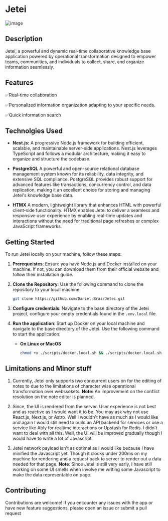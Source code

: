 # Jetei

![image](https://github.com/Daniel-Brai/Jetei/assets/88239970/d72ee59b-c428-4619-a892-4fb948d90ae4)

## Description

Jetei, a powerful and dynamic real-time collaborative knowledge base application powered by operational transformation designed to empower teams, communities, and individuals to collect, share, and organize information seamlessly.

## Features

<p>✅Real-time collaboration</p>
<p>✅Personalized information organization adapting to your specific needs.</p>
<p>✅Quick information search</p>

## Technolgies Used

* **Nest.js:** A progressive Node.js framework for building efficient, scalable, and maintainable server-side applications. Nest.js leverages TypeScript and follows a modular architecture, making it easy to organize and structure the codebase.
  
* **PostgreSQL** A powerful and open-source relational database management system known for its reliability, data integrity, and extensive SQL compliance. PostgreSQL provides robust support for advanced features like transactions, concurrency control, and data replication, making it an excellent choice for storing and managing Jetei's knowledge base data.
  
* **HTMX** A modern, lightweight library that enhances HTML with powerful client-side functionality. HTMX enables Jetei to deliver a seamless and responsive user experience by enabling real-time updates and interactions without the need for traditional page refreshes or complex JavaScript frameworks.

## Getting Started

To run Jetei locally on your machine, follow these steps:

1. **Prerequeistes**: Ensure you have Node.js and Docker installed on your machine. If not, you can download them from their official website and follow their installation guide.

2. **Clone the Repository**: Use the following command to clone the repository to your local machine:

   ```bash
   git clone https://github.com/Daniel-Brai/Jetei.git
   ```

3. **Configure credentials**: Navigate to the base directory of the Jetei project, configure your empty credentials found in the `.env.local` file.

4. **Run the application**: Start up Docker on your local machine and navigate to the base directory of the Jetei. Use the following command to start the application:

    * **On Linux or MacOS**

      ```bash
      chmod +x ./scripts/docker.local.sh && ./scripts/docker.local.sh up -d
      ```


## Limitations and Minor stuff

1. Currently, Jetei only supports two concurrent users on for the editing of notes to due to the limitations of character wise operational transformation over webssokets. **Note:** An improvement on the conflict resolution on the note editor is planned.

2. Since, the UI is rendered from the server. User experience is not best and as reactive as I would want it to be. You may ask why not use React.js, Next.js, or Astro. Well I wouldn't have as much as I would like and again I would still need to build an API backend for services or use a service like Ably for realtime interactions or Upstash for Redis. I didn't want to deal with all this. Well, the UI will be improved gradually though I would have to write a lot of Javascript.

3. Jetei network payload isn't as optimal as I would like because I have minified the Javascript yet. Though it clocks under 200ms on my machine for rendering and a request back to server to render out a data needed for that page. **Note**: Since Jetei is still very early, I have still working on some UI smells when involve me writing some Javascript to make the data representable on page.

## Contributing

Contributions are welcome! If you encounter any issues with the app or have new feature suggestions, please open an issue or submit a pull request
